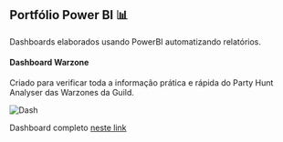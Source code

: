 ## Portfólio Power BI 📊

Dashboards elaborados usando PowerBI automatizando relatórios.

#### Dashboard Warzone

Criado para verificar toda a informação prática e rápida do Party Hunt Analyser das Warzones da Guild.

![Dash](https://i.imgur.com/Qc40p36.jpg)

Dashboard completo [neste link](https://app.powerbi.com/view?r=eyJrIjoiMGZmZWVjNzktMGU1ZC00YjgwLWFmMTAtNTJmNTVhZmM3ZTNlIiwidCI6ImQ0ZTE0YjljLWM5ZDMtNDkyZC1hMDE5LTUyMzU3YzIyZWJlYSJ9)
